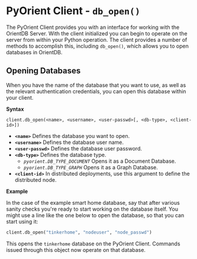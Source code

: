 # PyOrient Client - `db_open()`

The PyOrient Client provides you with an interface for working with the OrientDB Server.  With the client initialized you can begin to operate on the server from within your Python operation.  The client provides a number of methods to accomplish this, including `db_open()`, which allows you to open databases in OrientDB.

## Opening Databases

When you have the name of the database that you want to use, as well as the relevant authentication credentials, you can open this database within your client.  

**Syntax**

```
client.db_open(<name>, <username>, <user-passwd>[, <db-type>, <client-id>])
```

- **`<name>`** Defines the database you want to open.
- **`<username>`** Defines the database user name.
- **`<user-passwd>`** Defines the database user password.
- **`<db-type>`** Defines the database type.
  - *`pyorient.DB_TYPE_DOCUMENT`* Opens it as a Document Database.
  - *`pyorient.DB_TYPE_GRAPH`* Opens it as a Graph Database.
- **`<client-id>`** In distributed deployments, use this argument to define the distributed node.

**Example**

In the case of the example smart home database, say that after various sanity checks you're ready to start working on the database itself.  You might use a line like the one below to open the database, so that you can start using it:

```py
client.db_open("tinkerhome", "nodeuser", "node_passwd")
```

This opens the `tinkerhome` database on the PyOrient Client.  Commands issued through this object now operate on that database.
